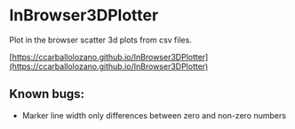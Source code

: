 # InBrowser3DPlotter
Plot in the browser scatter 3d plots from csv files.

[https://ccarballolozano.github.io/InBrowser3DPlotter](https://ccarballolozano.github.io/InBrowser3DPlotter)

## Known bugs:

* Marker line width only differences between zero and non-zero numbers
